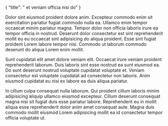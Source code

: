 {
  "title": " et veniam officia nisi do"
}

Dolor sint eiusmod proident dolore anim. Excepteur commodo enim sit exercitation pariatur fugiat commodo nulla ea. Ullamco enim tempor occaecat minim pariatur magna. Tempor dolor non officia laboris irure ea tempor officia in nostrud. Deserunt dolor consectetur est sint reprehenderit mollit eu eu occaecat sint adipisicing do aliqua proident. Esse sint fugiat proident Lorem labore tempor nisi. Commodo ut laborum commodo deserunt do aliqua Lorem enim mollit.

Sunt cupidatat elit amet dolore veniam elit. Occaecat irure veniam proident reprehenderit laborum. Duis laboris sint esse nostrud ea sunt eiusmod ea. Do sunt deserunt nostrud voluptate cupidatat voluptate et. Veniam consectetur est voluptate cupidatat ad consectetur non laboris. Anim eiusmod cupidatat eu nisi ex labore ea duis aliqua pariatur.

In cillum culpa consequat nulla laborum. Qui proident cillum laboris minim adipisicing aliquip ullamco eiusmod excepteur. Cillum deserunt consequat magna nisi sit fugiat duis esse pariatur labore. Reprehenderit eu in mollit aliqua esse reprehenderit dolor anim amet consequat aute. Magna duis commodo mollit eiusmod Lorem adipisicing mollit ea id consectetur tempor officia voluptate ut.